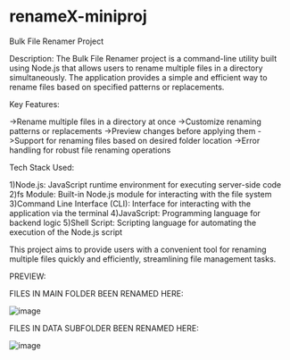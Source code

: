 # renameX-miniproj

Bulk File Renamer Project

Description:
The Bulk File Renamer project is a command-line utility built using Node.js that allows users to rename multiple files in a directory simultaneously. The application provides a simple and efficient way to rename files based on specified patterns or replacements.

Key Features:

->Rename multiple files in a directory at once
->Customize renaming patterns or replacements
->Preview changes before applying them
->Support for renaming files based on desired folder location 
->Error handling for robust file renaming operations


Tech Stack Used:

1)Node.js: JavaScript runtime environment for executing server-side code
2)fs Module: Built-in Node.js module for interacting with the file system
3)Command Line Interface (CLI): Interface for interacting with the application via the terminal
4)JavaScript: Programming language for backend logic
5)Shell Script: Scripting language for automating the execution of the Node.js script

This project aims to provide users with a convenient tool for renaming multiple files quickly and efficiently, streamlining file management tasks.

PREVIEW:

FILES IN MAIN FOLDER BEEN RENAMED HERE:

![image](https://github.com/anupsingh921/renameX-miniproj/assets/117250358/65bbbf5e-71f8-4a38-9d6a-3270dfdfaeba)






FILES IN DATA SUBFOLDER BEEN RENAMED HERE:

![image](https://github.com/anupsingh921/renameX-miniproj/assets/117250358/6be5828c-a74d-40b5-990d-3f0aead6dbb6)
